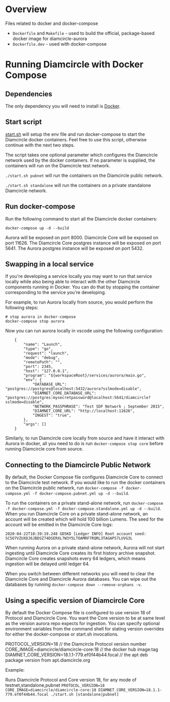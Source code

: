 # Overview

Files related to docker and docker-compose
* `Dockerfile` and `Makefile` - used to build the official, package-based docker image for diamcircle-aurora
* `Dockerfile.dev` - used with docker-compose

# Running Diamcircle with Docker Compose

## Dependencies

The only dependency you will need to install is [Docker](https://www.docker.com/products/docker-desktop).

## Start script

[start.sh](./start.sh) will setup the env file and run docker-compose to start the Diamcircle docker containers. Feel free to use this script, otherwise continue with the next two steps.

The script takes one optional parameter which configures the Diamcircle network used by the docker containers. If no parameter is supplied, the containers will run on the Diamcircle test network.

`./start.sh pubnet` will run the containers on the Diamcircle public network.

`./start.sh standalone` will run the containers on a private standalone Diamcircle network.

## Run docker-compose

Run the following command to start all the Diamcircle docker containers:

```
docker-compose up -d --build
```

Aurora will be exposed on port 8000. Diamcircle Core will be exposed on port 11626. The Diamcircle Core postgres instance will be exposed on port 5641.
The Aurora postgres instance will be exposed on port 5432.

## Swapping in a local service

If you're developing a service locally you may want to run that service locally while also being able to interact with the other Diamcircle components running in Docker. You can do that by stopping the container corresponding to the service you're developing.

For example, to run Aurora locally from source, you would perform the following steps:

```
# stop aurora in docker-compose
docker-compose stop aurora
```

Now you can run aurora locally in vscode using the following configuration:
```
    {
        "name": "Launch",
        "type": "go",
        "request": "launch",
        "mode": "debug",
        "remotePath": "",
        "port": 2345,
        "host": "127.0.0.1",
        "program": "${workspaceRoot}/services/aurora/main.go",
        "env": {
            "DATABASE_URL": "postgres://postgres@localhost:5432/aurora?sslmode=disable",
            "DIAMNET_CORE_DATABASE_URL": "postgres://postgres:mysecretpassword@localhost:5641/diamcircle?sslmode=disable",
            "NETWORK_PASSPHRASE": "Test SDF Network ; September 2015",
            "DIAMNET_CORE_URL": "http://localhost:11626",
            "INGEST": "true",
        },
        "args": []
    }
```

Similarly, to run Diamcircle core locally from source and have it interact with Aurora in docker, all you need to do is run `docker-compose stop core` before running Diamcircle core from source.

## Connecting to the Diamcircle Public Network

By default, the Docker Compose file configures Diamcircle Core to connect to the Diamcircle test network. If you would like to run the docker containers on the
Diamcircle public network, run `docker-compose -f docker-compose.yml -f docker-compose.pubnet.yml up -d --build`. 

To run the containers on a private stand-alone network, run `docker-compose -f docker-compose.yml -f docker-compose.standalone.yml up -d --build`.
When you run Diamcircle Core on a private stand-alone network, an account will be created which will hold 100 billion Lumens.
The seed for the account will be emitted in the Diamcircle Core logs:

```
2020-04-22T18:39:19.248 GD5KD [Ledger INFO] Root account seed: SC5O7VZUXDJ6JBDSZ74DSERXL7W3Y5LTOAMRF7RQRL3TAGAPS7LUVG3L
```

When running Aurora on a private stand-alone network, Aurora will not start ingesting until Diamcircle Core creates its first history archive snapshot. Diamcircle Core creates snapshots every 64 ledgers, which means ingestion will be delayed until ledger 64.

When you switch between different networks you will need to clear the Diamcircle Core and Diamcircle Aurora databases. You can wipe out the databases by running `docker-compose down --remove-orphans -v`.

## Using a specific version of Diamcircle Core

By default the Docker Compose file is configured to use version 18 of Protocol and Diamcircle Core. You want the Core version to be at same level as the version aurora repo expects for ingestion. You can specify optional environment variables from the command shell for stating version overrides for either the docker-compose or start.sh invocations. 

PROTOCOL_VERSION=18                              // the Diamcircle Protocol version number
CORE_IMAGE=diamcircle/diamcircle-core:18               // the docker hub image:tag 
DIAMNET_CORE_VERSION=18.1.1-779.ef0f44b44.focal  // the apt deb package version from apt.diamcircle.org

Example:

Runs Diamcircle Protocol and Core version 18, for any mode of testnet,standalone,pubnet
```PROTOCOL_VERSION=18 CORE_IMAGE=diamcircle/diamcircle-core:18 DIAMNET_CORE_VERSION=18.1.1-779.ef0f44b44.focal ./start.sh [standalone|pubnet]```
